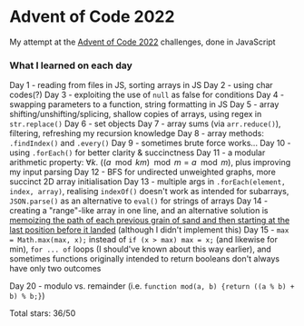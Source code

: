 # Advent of Code 2022

My attempt at the [Advent of Code 2022](https://adventofcode.com/2022) challenges, done in JavaScript

### What I learned on each day
Day 1 - reading from files in JS, sorting arrays in JS
Day 2 - using char codes(?)
Day 3 - exploiting the use of `null` as false for conditions
Day 4 - swapping parameters to a function, string formatting in JS
Day 5 - array shifting/unshifting/splicing, shallow copies of arrays, using regex in `str.replace()`
Day 6 - set objects
Day 7 - array sums (via `arr.reduce()`), filtering, refreshing my recursion knowledge
Day 8 - array methods: `.findIndex()` and `.every()`
Day 9 - sometimes brute force works...
Day 10 - using `.forEach()` for better clarity & succinctness
Day 11 - a modular arithmetic property: $\forall k.\  ((a \mod km) \mod m = a \mod m)$, plus improving my input parsing
Day 12 - BFS for undirected unweighted graphs, more succinct 2D array initialisation
Day 13 - multiple args in `.forEach(element, index, array)`, realising `indexOf()` doesn't work as intended for subarrays, `JSON.parse()` as an alternative to `eval()` for strings of arrays
Day 14 - creating a "range"-like array in one line, and an alternative solution is [memoizing the path of each previous grain of sand and then starting at the last position before it landed](https://www.reddit.com/r/adventofcode/comments/zljtev/2022_day_14_part_2_clever_alternative_solution/j05uo9i/) (although I didn't implement this)
Day 15 - `max = Math.max(max, x);` instead of `if (x > max) max = x;` (and likewise for min), `for ... of` loops (I should've known about this way earlier), and sometimes functions originally intended to return booleans don't always have only two outcomes

Day 20 - modulo vs. remainder (i.e. `function mod(a, b) {return ((a % b) + b) % b;}`)

Total stars: 36/50